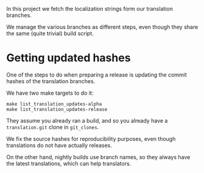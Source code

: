 In this project we fetch the localization strings form our translation branches.

We manage the various branches as different steps, even though they share the
same (quite trivial) build script.

# Getting updated hashes

One of the steps to do when preparing a release is updating the commit hashes
of the translation branches.

We have two make targets to do it:

```shell
make list_translation_updates-alpha
make list_translation_updates-release
```

They assume you already ran a build, and so you already have a `translation.git`
clone in `git_clones`.

We fix the source hashes for reproducibility purposes, even though translations
do not have actually releases.

On the other hand, nightly builds use branch names, so they always have the
latest translations, which can help translators.
